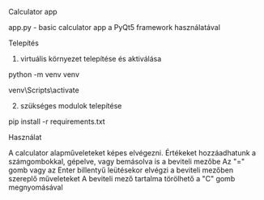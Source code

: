 Calculator app

app.py - basic calculator app a PyQt5 framework használatával

Telepítés

1. virtuális környezet telepítése és aktiválása

python -m venv venv

venv\Scripts\activate

2. szükséges modulok telepítése

pip install -r requirements.txt

Használat

A calculator alapműveleteket képes elvégezni.
Értékeket hozzáadhatunk a számgombokkal, gépelve, vagy bemásolva is a beviteli mezőbe
Az "=" gomb vagy az Enter billentyű leütésekor elvégzi a beviteli mezőben szereplő műveleteket
A beviteli mező tartalma törölhető a "C" gomb megnyomásával
